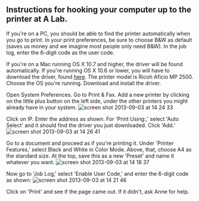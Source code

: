 ## Instructions for hooking your computer up to the printer at A Lab.

If you're on a PC, you should be able to find the printer automatically when you go to print. In your print preferences, be sure to choose B&W as default (saves us money and we imagine most people only need B&W). In the job log, enter the 6-digit code as the user code.

If you're on a Mac running OS X 10.7 and higher, the driver will be found automatically. If you're running OS X 10.6 or lower, you will have to download the driver, found [here](http://support.ricoh.com/bb/html/dr_ut_e/re/model/mp2500/mp2500en.htm). The printer model is Ricoh Aficio MP 2500. Choose the OS you're running. Download and install the driver.

Open System Preferences. Go to Print & Fax. Add a new printer by clicking on the little plus button on the left side, under the other printers you might already have in your system.
![screen shot 2013-09-03 at 14 24 33](https://f.cloud.github.com/assets/3933753/1072550/dc3daffe-1493-11e3-8c05-61ac209fa699.png)

Click on IP. Enter the address as shown. For 'Print Using:,' select 'Auto Select' and it should find the driver you just downloaded. Click 'Add.'
![screen shot 2013-09-03 at 14 26 41](https://f.cloud.github.com/assets/3933753/1072580/7edc3da2-1494-11e3-83d5-6df33c257015.png)

Go to a document and proceed as if you're printing it. Under 'Printer Features,' select Black and White in Color Mode. Above, that, choose A4 as the standard size. At the top, save this as a new 'Preset' and name it whatever you want.
![screen shot 2013-09-03 at 14 18 37](https://f.cloud.github.com/assets/3933753/1072515/0f4f04d4-1493-11e3-9be4-ee9d2df571bb.png)

Now go to 'Job Log,' select 'Enable User Code,' and enter the 6-digit code as shown:
![screen shot 2013-09-03 at 14 21 46](https://f.cloud.github.com/assets/3933753/1072533/6f509938-1493-11e3-9d23-1970e92bae2a.png)

Click on 'Print' and see if the page came out. If it didn't, ask Anne for help.
